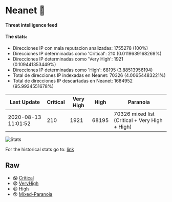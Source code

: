 # Neanet :hocho:
#### Threat intelligence feed
#### The stats:

- Direcciones IP con mala reputacion analizadas: 1755278 (100%)
- Direcciones IP determinadas como 'Critical':  210 (0.0119639168269%)
- Direcciones IP determinadas como 'Very High':  1921 (0.109441353449%)
- Direcciones IP determinadas como 'High':  68195 (3.88513956194)
- Total de direcciones IP indexadas en Neanet:  70326 (4.00654483221%)
- Total de direcciones IP descartadas en Neanet:  1684952 (95.9934551678%)

| Last Update | Critical | Very High | High | Paranoia |
| --- | --- | --- | --- | --- |
| 2020-08-13 11:01:52 | 210 | 1921 | 68195 | 70326 mixed list (Critical + Very High + High)|

![Stats](https://docs.google.com/spreadsheets/d/e/2PACX-1vSnaNMIXVabIpDJjufMlzH7poXnshF3mgd8Is1g9ytUEzVsP5my4Trn8f-xkoLLQ38xpL3HtmUexLo6/pubchart?oid=501124687&format=image)

For the historical stats go to: [link](/stats.csv)
## Raw
- :scream: [Critical](https://raw.githubusercontent.com/JavaGarcia/Neanet/master/blacklists/neanet_critical.txt)
- :fearful: [VeryHigh](https://raw.githubusercontent.com/JavaGarcia/Neanet/master/blacklists/neanet_veryHigh.txtt)
- :frowning: [High](https://raw.githubusercontent.com/JavaGarcia/Neanet/master/blacklists/neanet_high.txt)
- :dizzy_face: [Mixed-Paranoia](https://raw.githubusercontent.com/JavaGarcia/Neanet/master/blacklists/neanet_all.txt)





















































































































































